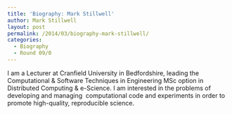 ```yaml
---
title: 'Biography: Mark Stillwell'
author: Mark Stillwell
layout: post
permalink: /2014/03/biography-mark-stillwell/
categories:
  - Biography
  - Round 09/0
---
```

I am a Lecturer at Cranfield University in Bedfordshire, leading the Computational & Software Techniques in Engineering MSc option in Distributed Computing & e-Science. I am interested in the problems of developing and managing  computational code and experiments in order to promote high-quality, reproducible science.